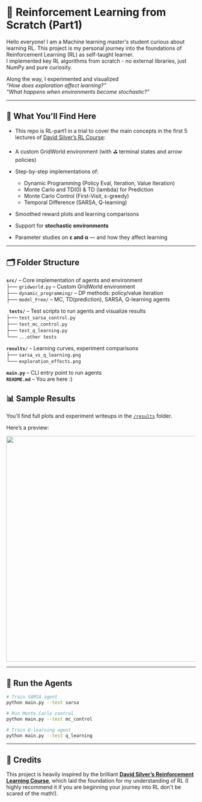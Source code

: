 # 🧠 Reinforcement Learning from Scratch (Part1)

Hello everyone! I am a Machine learning master's student curious about learning RL.
This project is my personal journey into the foundations of Reinforcement Learning (RL) as self-taught learner.  
I implemented key RL algorithms from scratch - no external libraries, just NumPy and pure curiosity.

Along the way, I experimented and visualized  
*“How does exploration affect learning?”*  
*“What happens when environments become stochastic?”*  


---

## 🌟 What You'll Find Here
- This repo is RL-part1 in a trial to cover the main concepts in the first 5 lectures of [David Silver’s RL Course](https://www.davidsilver.uk/teaching/):

- A custom GridWorld environment (with ⛳ terminal states and arrow policies)
- Step-by-step implementations of:
  - Dynamic Programming (Policy Eval, Iteration, Value Iteration)
  - Monte Carlo and TD(0) & TD (lambda) for Prediction
  - Monte Carlo Control (First-Visit, ε-greedy)
  - Temporal Difference (SARSA, Q-learning)
- Smoothed reward plots and learning comparisons
- Support for **stochastic environments**
- Parameter studies on **ε and α** — and how they affect learning

---

## 🗂️ Folder Structure

**`src/`** – Core implementation of agents and environment  
├── `gridworld.py` – Custom GridWorld environment  
├── `dynamic_programming/` – DP methods: policy/value iteration  
├── `model_Free/` – MC, TD(prediction), SARSA, Q-learning agents  

**` tests/`** – Test scripts to run agents and visualize results  
├── `test_sarsa_control.py`  
├── `test_mc_control.py`  
├── `test_q_learning.py`  
└── `...other tests`

**`results/`** – Learning curves, experiment comparisons  
├── `sarsa_vs_q_learning.png`  
└── `exploration_effects.png`  

**`main.py`** – CLI entry point to run agents  
**`README.md`** – You are here :)

## 📊 Sample Results

You'll find full plots and experiment writeups in the [`/results`](./results) folder.

Here’s a preview:

<img src="plots/mc_control_returns.png" width="600">

---

## 🧪 Run the Agents

```bash
# Train SARSA agent
python main.py --test sarsa

# Run Monte Carlo control
python main.py --test mc_control

# Train Q-learning agent
python main.py --test q_learning


```
---
## 🙏 Credits

This project is heavily inspired by the brilliant [**David Silver’s Reinforcement Learning Course**](https://www.davidsilver.uk/teaching/), which laid the foundation for my understanding of RL (I highly recommend it if you are beginning your journey into RL don't be scared of the math!).
